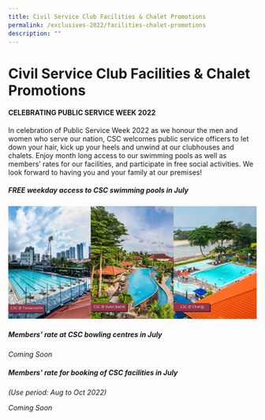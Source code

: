 ```yaml
---
title: Civil Service Club Facilities & Chalet Promotions
permalink: /exclusives-2022/facilities-chalet-promotions
description: ""
---
```

# Civil Service Club Facilities & Chalet Promotions

#### CELEBRATING PUBLIC SERVICE WEEK 2022
In celebration of Public Service Week 2022 as we honour the men and women who serve our nation, CSC 
welcomes public service officers to let down your hair, kick up your heels and unwind at our clubhouses 
and chalets. Enjoy month long access to our swimming pools as well as members’ rates for our facilities, 
and participate in free social activities. We look forward to having you and your family at our premises!


##### FREE weekday access to CSC swimming pools in July
![ CSC swimming pools](/images/CSC%20@%20Tessensohn%20(1).png)

##### Members’ rate at CSC bowling centres in July

*Coming Soon*


##### Members’ rate for booking of CSC facilities in July 
*(Use period: Aug to Oct 2022)*

*Coming Soon*
